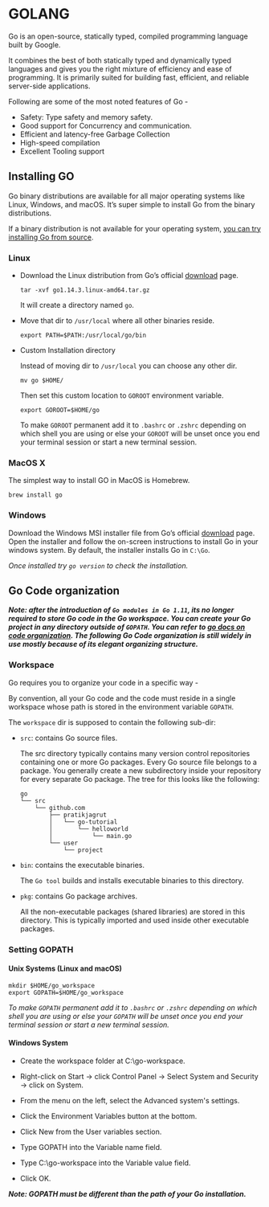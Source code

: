 # GOLANG

Go is an open-source, statically typed, compiled programming language built by Google.

It combines the best of both statically typed and dynamically typed languages and gives you the right mixture of efficiency and ease of programming. It is primarily suited for building fast, efficient, and reliable server-side applications.

Following are some of the most noted features of Go -

- Safety: Type safety and memory safety.
- Good support for Concurrency and communication.
- Efficient and latency-free Garbage Collection
- High-speed compilation
- Excellent Tooling support

## Installing GO

Go binary distributions are available for all major operating systems like Linux, Windows, and macOS. It’s super simple to install Go from the binary distributions.

If a binary distribution is not available for your operating system, [you can try installing Go from source](https://golang.org/doc/install/source).


### Linux

- Download the Linux distribution from Go’s official [download](https://golang.org/dl/) page.

    ```
    tar -xvf go1.14.3.linux-amd64.tar.gz
    ```

    It will create a directory named `go`.

- Move that dir to `/usr/local` where all other binaries reside.

    ```
    export PATH=$PATH:/usr/local/go/bin
    ```

- Custom Installation directory

    Instead of moving dir to `/usr/local` you can choose any other dir.

    ```
    mv go $HOME/
    ```

    Then set this custom location to `GOROOT` environment variable.

    ```
    export GOROOT=$HOME/go
    ```

    To make `GOROOT` permanent add it to `.bashrc` or `.zshrc` depending on which shell you are using or else your `GOROOT` will be unset once you end your terminal session or start a new terminal session.

### MacOS X

The simplest way to install GO in MacOS is Homebrew.

```
brew install go
```

### Windows

Download the Windows MSI installer file from Go’s official [download](https://golang.org/dl/) page. Open the installer and follow the on-screen instructions to install Go in your windows system. By default, the installer installs Go in `C:\Go`.

*Once installed try `go version` to check the installation.*

## Go Code organization

***Note: after the introduction of `Go modules in Go 1.11`, its no longer required to store Go code in the Go workspace. You can create your Go project in any directory outside of `GOPATH`. You can refer to [go docs on code organization](https://golang.org/doc/code.html). The following Go Code organization is still widely in use mostly because of its elegant organizing structure.***

### Workspace 

Go requires you to organize your code in a specific way -

By convention, all your Go code and the code must reside in a single workspace whose path is stored in the environment variable `GOPATH`.

The `workspace` dir is supposed to contain the following sub-dir:

- `src`: contains Go source files.

    The src directory typically contains many version control repositories containing one or more Go packages. Every Go source file belongs to a package. You generally create a new subdirectory inside your repository for every separate Go package. The tree for this looks like the following:

    ```
    go
    └── src
        └── github.com
            ├── pratikjagrut
            │   └── go-tutorial
            │       └── helloworld
            │           └── main.go
            └── user
                └── project
    ```

- `bin`: contains the executable binaries.

    The `Go tool` builds and installs executable binaries to this directory.

- `pkg`: contains Go package archives.

    All the non-executable packages (shared libraries) are stored in this directory. This is typically imported and used inside other executable packages.

### Setting GOPATH

#### Unix Systems (Linux and macOS)

```
mkdir $HOME/go_workspace
export GOPATH=$HOME/go_workspace
```

*To make `GOPATH` permanent add it to `.bashrc` or `.zshrc` depending on which shell you are using or else your `GOPATH` will be unset once you end your terminal session or start a new terminal session.*

#### Windows System

- Create the workspace folder at C:\go-workspace.

- Right-click on Start → click Control Panel → Select System and Security → click on System.

- From the menu on the left, select the Advanced system's settings.

- Click the Environment Variables button at the bottom.

- Click New from the User variables section.

- Type GOPATH into the Variable name field.

- Type C:\go-workspace into the Variable value field.

- Click OK.

***Note: GOPATH must be different than the path of your Go installation.***